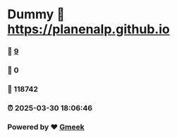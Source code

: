 # Dummy :link: https://planenalp.github.io 
### :page_facing_up: [9](https://planenalp.github.io/tag.html) 
### :speech_balloon: 0 
### :hibiscus: 118742 
### :alarm_clock: 2025-03-30 18:06:46 
### Powered by :heart: [Gmeek](https://github.com/Meekdai/Gmeek)
